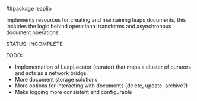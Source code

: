 ##package leaplib

Implements resources for creating and maintaining leaps documents, this includes the logic behind operational transforms and asynchronous document operations.

STATUS: INCOMPLETE

TODO:

- Implementation of LeapLocator (curator) that maps a cluster of curators and acts as a network bridge.
- More document storage solutions
- More options for interacting with documents (delete, update, archive?)
- Make logging more consistent and configurable
